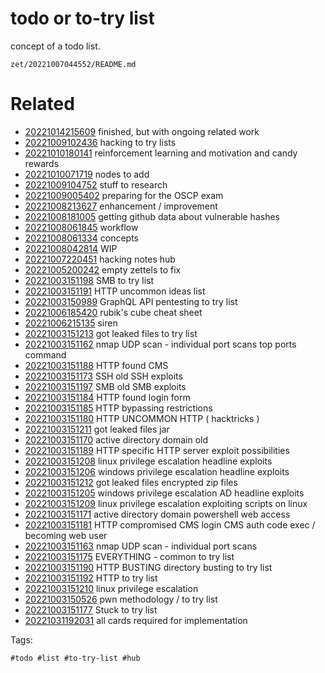 # todo or to-try list

concept of a todo list.

` zet/20221007044552/README.md `

# Related

- [20221014215609](/zet/20221014215609/README.md) finished, but with ongoing related work
- [20221009102436](/zet/20221009102436/README.md) hacking to try lists
- [20221010180141](/zet/20221010180141/README.md) reinforcement learning and motivation and candy rewards
- [20221010071719](/zet/20221010071719/README.md) nodes to add
- [20221009104752](/zet/20221009104752/README.md) stuff to research
- [20221009005402](/zet/20221009005402/README.md) preparing for the OSCP exam
- [20221008213627](/zet/20221008213627/README.md) enhancement / improvement
- [20221008181005](/zet/20221008181005/README.md) getting github data about vulnerable hashes
- [20221008061845](/zet/20221008061845/README.md) workflow
- [20221008061334](/zet/20221008061334/README.md) concepts
- [20221008042814](/zet/20221008042814/README.md) WIP
- [20221007220451](/zet/20221007220451/README.md) hacking notes hub
- [20221005200242](/zet/20221005200242/README.md) empty zettels to fix
- [20221003151198](/zet/20221003151198/README.md) SMB to try list
- [20221003151191](/zet/20221003151191/README.md) HTTP uncommon ideas list
- [20221003150989](/zet/20221003150989/README.md) GraphQL API pentesting to try list
- [20221006185420](/zet/20221006185420/README.md) rubik's cube cheat sheet
- [20221006215135](/zet/20221006215135/README.md) siren
- [20221003151213](/zet/20221003151213/README.md) got leaked files to try list
- [20221003151162](/zet/20221003151162/README.md) nmap UDP scan - individual port scans top ports command
- [20221003151188](/zet/20221003151188/README.md) HTTP found CMS
- [20221003151173](/zet/20221003151173/README.md) SSH old SSH exploits
- [20221003151197](/zet/20221003151197/README.md) SMB old SMB exploits
- [20221003151184](/zet/20221003151184/README.md) HTTP found login form
- [20221003151185](/zet/20221003151185/README.md) HTTP bypassing restrictions
- [20221003151180](/zet/20221003151180/README.md) HTTP UNCOMMON HTTP ( hacktricks )
- [20221003151211](/zet/20221003151211/README.md) got leaked files jar
- [20221003151170](/zet/20221003151170/README.md) active directory domain old
- [20221003151189](/zet/20221003151189/README.md) HTTP specific HTTP server exploit possibilities
- [20221003151208](/zet/20221003151208/README.md) linux privilege escalation headline exploits
- [20221003151206](/zet/20221003151206/README.md) windows privilege escalation headline exploits
- [20221003151212](/zet/20221003151212/README.md) got leaked files encrypted zip files
- [20221003151205](/zet/20221003151205/README.md) windows privilege escalation AD headline exploits
- [20221003151209](/zet/20221003151209/README.md) linux privilege escalation exploiting scripts on linux
- [20221003151171](/zet/20221003151171/README.md) active directory domain powershell web access
- [20221003151181](/zet/20221003151181/README.md) HTTP compromised CMS login CMS auth code exec / becoming web user
- [20221003151163](/zet/20221003151163/README.md) nmap UDP scan - individual port scans
- [20221003151175](/zet/20221003151175/README.md) EVERYTHING - common to try list
- [20221003151190](/zet/20221003151190/README.md) HTTP BUSTING directory busting to try list
- [20221003151192](/zet/20221003151192/README.md) HTTP to try list
- [20221003151210](/zet/20221003151210/README.md) linux privilege escalation
- [20221003150526](/zet/20221003150526/README.md) pwn methodology / to try list
- [20221003151177](/zet/20221003151177/README.md) Stuck to try list
- [20221031192031](/zet/20221031192031/README.md) all cards required for implementation

Tags:

    #todo #list #to-try-list #hub
